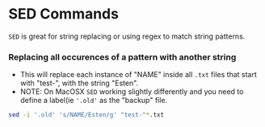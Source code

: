 # SED Commands
 ```SED``` is great for string replacing or using regex to match string patterns.
 
 
 ### Replacing all occurences of a pattern with another string
 - This will replace each instance of "NAME" inside all ```.txt``` files that start with "test-", with the string "Esten".
 - NOTE: On MacOSX ```SED``` working slightly differently and you need to define a label(ie ```'.old'``` as the "backup" file.
 ```bash
 sed -i '.old' 's/NAME/Esten/g' "test-"*.txt
 ```
